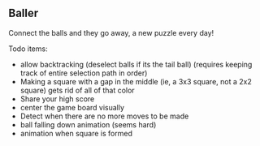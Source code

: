 Baller
---------

Connect the balls and they go away, a new puzzle every day!

Todo items:
- allow backtracking (deselect balls if its the tail ball) (requires keeping
  track of entire selection path in order)
- Making a square with a gap in the middle (ie, a 3x3 square, not a 2x2 square)
  gets rid of all of that color
- Share your high score
- center the game board visually
- Detect when there are no more moves to be made
- ball falling down animation (seems hard)
- animation when square is formed

